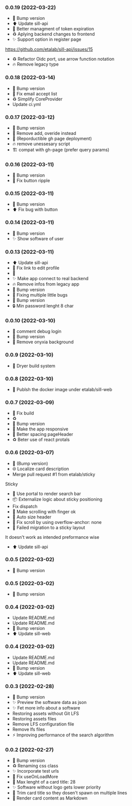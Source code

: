 ### **0.0.19** (2022-03-22)  
  
- :bookmark:  Bump version  
- :arrow_up:  Update sill-api  
- :children_crossing:  Better managment of token expiration  
- :recycle:  Aplying backend changes to frontend  
- :sparkles:  Support option in register page

https://github.com/etalab/sill-api/issues/15  
- :recycle:  Refactor Oidc port, use arrow function notation  
- :fire:  Remove legacy type    
  
### **0.0.18** (2022-03-14)  
  
- :bookmark:  Bump version  
- :bug:  Fix email accept list  
- :recycle:  Simplify CoreProvider  
- Update ci.yml    
  
### **0.0.17** (2022-03-12)  
  
- :bookmark:  Bump version  
- :construction_worker:  Remove add, overide instead  
- :construction_worker: (Reporductible gh page deployment)  
- :fire:  remove unessesary script  
- :building_construction:  compat with gh-page (prefer query params)    
  
### **0.0.16** (2022-03-11)  
  
- :bookmark:  Bump version  
- :lipstick:  Fix button ripple    
  
### **0.0.15** (2022-03-11)  
  
- :bookmark:  Bump version  
- :arrow_up:  Fix bug with button    
  
### **0.0.14** (2022-03-11)  
  
- :bookmark:  Bump version  
- :sparkles:  Show software of user    
  
### **0.0.13** (2022-03-11)  
  
- :arrow_up:  Update sill-api  
- :bug:  Fix link to edit profile  
- :bookmark:  
- :sparkles:  Make app connect to real backend  
- :fire:  Remove infos from legacy app  
- :bookmark:  Bump version  
- :bug:  Fixing multiple little bugs  
- :bookmark:  Bump version  
- :lock:  Min password lenght 8 char    
  
### **0.0.10** (2022-03-10)  
  
- :bug:  comment debug login  
- :bookmark:  Bump version  
- :lipstick:  Remove onyxia background    
  
### **0.0.9** (2022-03-10)  
  
- :green_heart:  Dryer build system    
  
### **0.0.8** (2022-03-10)  
  
- :whale:  Publsh the docker image under etalab/sill-web    
  
### **0.0.7** (2022-03-09)  
  
- :bug:  Fix build  
- :recycle:  
- :bookmark:  Bump version  
- :lipstick:  Make the app responsive  
- :lipstick:  Better spacing pageHeader  
- :recycle:  Beter use of react protals    
  
### **0.0.6** (2022-03-07)  
  
- :bookmark: (Bump version)  
- :globe_with_meridians:  Localize card description  
- Merge pull request #1 from etalab/sticky

Sticky  
- :lipstick:  Use portal to render search bar  
- :package:  Externalize logic about sticky positioning  
- Fix dispatch  
- :lipstick:  Make scrolling with finger ok  
- :lipstick:  Auto size header  
- :lipstick:  Fix scroll by using overflow-anchor: none  
- :construction:  Failed migration to a sticky layout

It doesn't work as intended preformance wise  
- :arrow_up:  Update sill-api    
  
### **0.0.5** (2022-03-02)  
  
- :bookmark:  Bump version    
  
### **0.0.5** (2022-03-02)  
  
- :bookmark:  Bump version    
  
### **0.0.4** (2022-03-02)  
  
- Update README.md  
- Update README.md  
- :bookmark:  Bump version  
- :arrow_up:  Update sill-web    
  
### **0.0.4** (2022-03-02)  
  
- Update README.md  
- Update README.md  
- :bookmark:  Bump version  
- :arrow_up:  Update sill-web    
  
### **0.0.3** (2022-02-28)  
  
- :bookmark:  Bump version  
- :sparkles:  Preview the software data as json  
- :sparkles:  Fet more info about a software  
- Restoring assets without Git LFS  
- Restoring assets files  
- Remove LFS configuration file  
- Remove lfs files  
- :zap:  Improving performance of the search algorithm    
  
### **0.0.2** (2022-02-27)  
  
- :bookmark:  Bump version  
- :recycle:  Renaming css class  
- :sparkles:  Incorporate test urls  
- :bug:  Fix useOnLoadMore  
- :bug:  Max lenght of a card title: 28  
- :sparkles:  Software without logo gets lower priority  
- :lipstick:  Trim card title so they dosen't spawn on multiple lines  
- :lipstick:  Render card content as Markdown    
  
